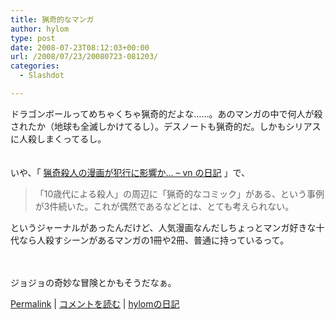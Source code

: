 ```yaml
---
title: 猟奇的なマンガ
author: hylom
type: post
date: 2008-07-23T08:12:03+00:00
url: /2008/07/23/20080723-081203/
categories:
  - Slashdot

---
```

ドラゴンボールってめちゃくちゃ猟奇的だよな……。あのマンガの中で何人が殺されたか（地球も全滅しかけてるし）。デスノートも猟奇的だ。しかもシリアスに人殺しまくってるし。  
</br>   
いや、「   [猟奇殺人の漫画が犯行に影響か… &#8211; vn の日記][1] 」で、 

> <div>
>   「10歳代による殺人」の周辺に「猟奇的なコミック」がある、という事例が3件続いた。これが偶然であるなどとは、とても考えられない。
> </div>

というジャーナルがあったんだけど、人気漫画なんだしちょっとマンガ好きな十代なら人殺すシーンがあるマンガの1冊や2冊、普通に持っているって。 

</br>  
</br>   
ジョジョの奇妙な冒険とかもそうだなぁ。 

   [Permalink][2] |    [コメントを読む][3] |    [hylomの日記][4] 

</br>

 [1]: http://slashdot.jp/~vn/journal/446905/
 [2]: http://slashdot.jp/~hylom/journal/446951
 [3]: http://slashdot.jp/~hylom/journal/446951#acomments
 [4]: http://slashdot.jp/~hylom/journal/